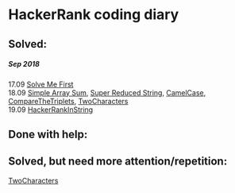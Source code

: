 HackerRank coding diary
=====  
Solved:
------
##### Sep 2018
17.09    [Solve Me First](https://www.hackerrank.com/challenges/solve-me-first/problem)  
18.09    [Simple Array Sum](https://www.hackerrank.com/challenges/simple-array-sum/problem),
         [Super Reduced String](https://www.hackerrank.com/challenges/reduced-string/problem),
         [CamelCase](https://www.hackerrank.com/challenges/camelcase/problem), 
         [CompareTheTriplets](https://www.hackerrank.com/challenges/compare-the-triplets/problem),
         [TwoCharacters](https://www.hackerrank.com/challenges/two-characters/problem)  
19.09    [HackerRankInString](https://www.hackerrank.com/challenges/hackerrank-in-a-string/problem)
         

Done with help:
------

Solved, but need more attention/repetition:
------
[TwoCharacters](https://www.hackerrank.com/challenges/two-characters/problem)